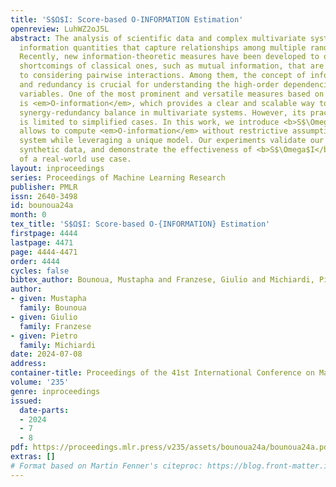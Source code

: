 ```yaml
---
title: 'S$Ω$I: Score-based O-INFORMATION Estimation'
openreview: LuhWZ2oJ5L
abstract: The analysis of scientific data and complex multivariate systems requires
  information quantities that capture relationships among multiple random variables.
  Recently, new information-theoretic measures have been developed to overcome the
  shortcomings of classical ones, such as mutual information, that are restricted
  to considering pairwise interactions. Among them, the concept of information synergy
  and redundancy is crucial for understanding the high-order dependencies between
  variables. One of the most prominent and versatile measures based on this concept
  is <em>O-information</em>, which provides a clear and scalable way to quantify the
  synergy-redundancy balance in multivariate systems. However, its practical application
  is limited to simplified cases. In this work, we introduce <b>S$\Omega$I</b>, which
  allows to compute <em>O-information</em> without restrictive assumptions about the
  system while leveraging a unique model. Our experiments validate our approach on
  synthetic data, and demonstrate the effectiveness of <b>S$\Omega$I</b> in the context
  of a real-world use case.
layout: inproceedings
series: Proceedings of Machine Learning Research
publisher: PMLR
issn: 2640-3498
id: bounoua24a
month: 0
tex_title: 'S$Ω$I: Score-based O-{INFORMATION} Estimation'
firstpage: 4444
lastpage: 4471
page: 4444-4471
order: 4444
cycles: false
bibtex_author: Bounoua, Mustapha and Franzese, Giulio and Michiardi, Pietro
author:
- given: Mustapha
  family: Bounoua
- given: Giulio
  family: Franzese
- given: Pietro
  family: Michiardi
date: 2024-07-08
address:
container-title: Proceedings of the 41st International Conference on Machine Learning
volume: '235'
genre: inproceedings
issued:
  date-parts:
  - 2024
  - 7
  - 8
pdf: https://proceedings.mlr.press/v235/assets/bounoua24a/bounoua24a.pdf
extras: []
# Format based on Martin Fenner's citeproc: https://blog.front-matter.io/posts/citeproc-yaml-for-bibliographies/
---
```

